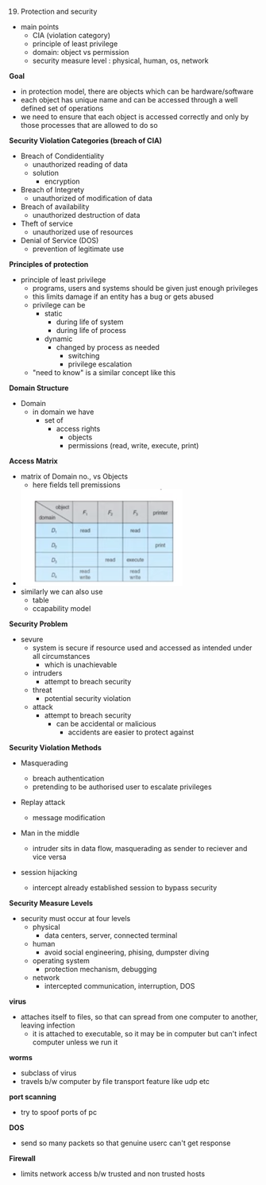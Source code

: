 19. Protection and security

- main points
	- CIA (violation category)
	- principle of least privilege
	- domain: object vs permission
	- security measure level : physical, human, os, network


**Goal**
- in protection model, there are objects which can be hardware/software
- each object has unique name and can be accessed through a well defined set of operations
- we need to ensure that each object is accessed correctly and only by those processes that are allowed to do so


**Security Violation Categories (breach of CIA)**
- Breach of Condidentiality
	- unauthorized reading of data
	- solution
		- encryption
- Breach of Integrety
	- unauthorized of modification of data
- Breach of availability
	- unauthorized destruction of data
- Theft of service
	- unauthorized use of resources
- Denial of Service (DOS)
	- prevention of legitimate use




**Principles of protection**
- principle of least privilege
	- programs, users and systems should be given just enough privileges
	- this limits damage if an entity has a bug or gets abused
	- privilege can be 
		- static
			- during life of system
			- during life of process
		- dynamic
			- changed by process as needed
				- switching
				- privilege escalation
	- "need to know" is a similar concept like this




**Domain Structure**


- Domain
	- in domain we have
		- set of 
			- access rights
				- objects
				- permissions (read, write, execute, print)



**Access Matrix**
- matrix of Domain no., vs Objects
	- here fields tell premissions
- ![96d67fabf106e0f3f5c9b189b115e94b.png](../_resources/52dbf8215fc04693bd43224634dd7fe3.png)
- similarly we can also use
	- table
	- ccapability model



**Security Problem**
- sevure
	- system is secure if resource used and accessed as intended under all circumstances
		- which is unachievable
	- intruders
		- attempt to breach security
	- threat
		- potential security violation
	- attack
		- attempt to breach security
			- can be accidental or malicious
				- accidents are easier to protect against




**Security Violation Methods**
- Masquerading
	- breach authentication
	- pretending to be authorised user to escalate privileges
- Replay attack
	- message modification

- Man in the middle
	- intruder sits in data flow, masquerading as sender to reciever and vice versa
- session hijacking
	- intercept already established session to bypass security



**Security Measure Levels**
- security must occur at four levels
	- physical
		- data centers, server, connected terminal
	- human
		- avoid social engineering, phising, dumpster diving
	- operating system
		- protection mechanism, debugging
	- network
		- intercepted communication, interruption, DOS



**virus**
- attaches itself to files, so that can spread from one computer to another, leaving infection
	- it is attached to executable, so it may be in computer but can't infect computer unless we run it

**worms**
- subclass of virus
- travels b/w computer by file transport feature like udp etc



**port scanning**
- try to spoof ports of pc


**DOS**
- send so many packets so that genuine userc can't get response




**Firewall**

- limits network access b/w trusted and non trusted hosts


































